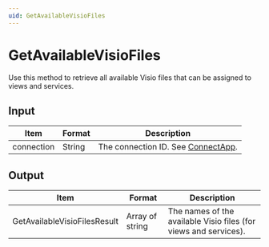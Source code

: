 ```yaml
---
uid: GetAvailableVisioFiles
---
```


# GetAvailableVisioFiles

Use this method to retrieve all available Visio files that can be assigned to views and services.

## Input

| Item       | Format | Description                                          |
|------------|--------|------------------------------------------------------|
| connection | String | The connection ID. See [ConnectApp](xref:ConnectApp). |

## Output

| Item                         | Format          | Description                                                      |
|------------------------------|-----------------|------------------------------------------------------------------|
| GetAvailableVisioFilesResult | Array of string | The names of the available Visio files (for views and services). |
